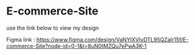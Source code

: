 # E-commerce-Site

use the link below to view my design

Figma link :  https://www.figma.com/design/VaNYIXVIvDTL95QZalr15f/E-commerce-Site?node-id=0-1&t=8uN0tMZQu7ePwA3K-1
